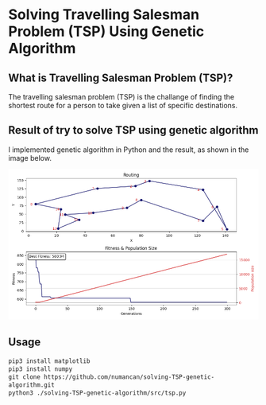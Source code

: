 # Solving Travelling Salesman Problem (TSP) Using Genetic Algorithm 

## What is Travelling Salesman Problem (TSP)? 
The travelling salesman problem (TSP) is the challange of finding the shortest route for a person to take given a list of specific destinations.

## Result of try to solve TSP using genetic algorithm
I implemented genetic algorithm in Python and the result, as shown in the image below.

![](./result.png)

## Usage

```
pip3 install matplotlib
pip3 install numpy
git clone https://github.com/numancan/solving-TSP-genetic-algorithm.git
python3 ./solving-TSP-genetic-algorithm/src/tsp.py
```
